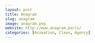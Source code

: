 ```yaml
---
layout: post
title: Anagram
slug: anagram
image: anagram.png
website: http://www.anagram.paris/
categories: [Animation, Clean, Agency]
---
```

